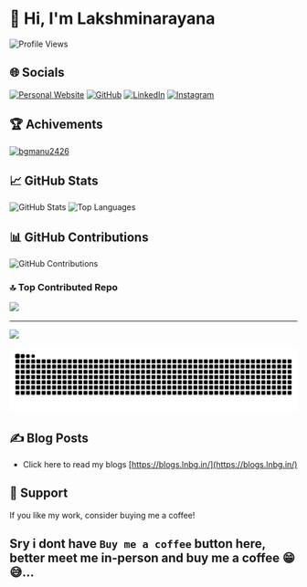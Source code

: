 # 👋 Hi, I'm Lakshminarayana

![Profile Views](https://komarev.com/ghpvc/?username=bgmanu2426&color=blue&style=flat-square)

## 🌐 Socials

[![Personal Website](https://img.shields.io/badge/Website-%23000000.svg?style=for-the-badge&logo=About.me&logoColor=white)](https://lnbg.in)
[![GitHub](https://img.shields.io/badge/GitHub-%2312100E.svg?style=for-the-badge&logo=github&logoColor=white)](https://lnbg.in/github)
[![LinkedIn](https://img.shields.io/badge/LinkedIn-%230077B5.svg?style=for-the-badge&logo=linkedin&logoColor=white)](https://lnbg.in/linkedin)
[![Instagram](https://img.shields.io/badge/Instagram-%23E4405F.svg?style=for-the-badge&logo=instagram&logoColor=white)](https://lnbg.in/instagram)

## 🏆 Achivements

<p align="left"> <a href="https://github.com/ryo-ma/github-profile-trophy"><img src="https://github-profile-trophy.vercel.app/?username=bgmanu2426&theme=dracula" alt="bgmanu2426" /></a> </p>


## 📈 GitHub Stats

![GitHub Stats](https://github-readme-stats.vercel.app/api?username=bgmanu2426&show_icons=true&theme=radical)
![Top Languages](https://github-readme-stats.vercel.app/api/top-langs/?username=bgmanu2426&layout=compact&theme=radical)

## 📊 GitHub Contributions

![GitHub Contributions](https://github-readme-streak-stats.herokuapp.com/?user=bgmanu2426&theme=radical&date_format=j%20M%5B%20Y%5D)

### 🔝 Top Contributed Repo
![](https://github-contributor-stats.vercel.app/api?username=hardiksehgal2&limit=5&theme=dark&combine_all_yearly_contributions=true)

---
[![](https://visitcount.itsvg.in/api?id=hardiksehgal2&icon=0&color=0)](https://visitcount.itsvg.in)

<!-- Proudly created with GPRM ( https://gprm.itsvg.in ) -->
<picture>
  <source media="(prefers-color-scheme: dark)" srcset="https://raw.githubusercontent.com/hardiksehgal2/hardiksehgal2/output/github-snake-dark.svg" />
  <source media="(prefers-color-scheme: light)" srcset="https://raw.githubusercontent.com/hardiksehgal2/hardiksehgal2/output/github-snake.svg" />
  <img alt="github-snake" src="https://raw.githubusercontent.com/hardiksehgal2/hardiksehgal2/output/github-snake.svg" />
</picture>

## ✍️ Blog Posts

- Click here to read my blogs [https://blogs.lnbg.in/](https://blogs.lnbg.in/)

## 🌟 Support

If you like my work, consider buying me a coffee!

## Sry i dont have `Buy me a coffee` button here, better meet me in-person and buy me a coffee 😁😅...
